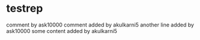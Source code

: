 # testrep
comment by ask10000
comment added by akulkarni5
another line added by ask10000
some content added by akulkarni5

